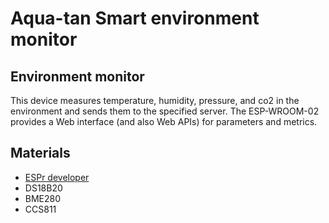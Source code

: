 # Aqua-tan Smart environment monitor #

## Environment monitor ##

This device measures temperature, humidity, pressure, and co2 in the environment and sends them to the specified server.
The ESP-WROOM-02 provides a Web interface (and also Web APIs) for parameters and metrics. 

## Materials ##

* [ESPr developer](https://www.switch-science.com/catalog/2500/)
* DS18B20
* BME280
* CCS811
